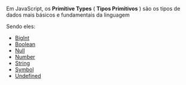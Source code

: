Em JavaScript, os **Primitive Types** ( **Tipos Primitivos** ) são os tipos de dados mais básicos e fundamentais da linguagem

Sendo eles:

- [BigInt](BigInt.md)
- [Boolean](Boolean.md)
- [Null](Null.md)
- [Number](Number.md)
- [String](String.md)
- [Symbol](Symbol.md)
- [Undefined](Undefined.md)